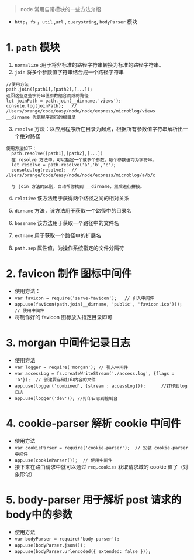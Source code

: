 > node 常用自带模块的一些方法介绍
-  `http`，`fs` ，`util` ,`url` , `querystring`, `bodyParser` 模块

# 1.  `path` 模块

1. `normalize` :用于将非标准的路径字符串转换为标准的路径字符串。
2. `join` 将多个参数值字符串结合成一个路径字符串
  ```
  //使用方法
  path.join([path1],[path2],[...]);
  返回这些这些字符串值参数结合而成的路径
  let joinPath = path.join(__dirname,'views');
  console.log(joinPath);   // /Users/orange/code/easy/node/node/express/microblog/views
  __dirname 代表程序运行的根目录

  ```
3. `resolve` 方法：以应用程序所在目录为起点，根据所有参数值字符串解析出一个绝对路径
  ```
  使用方法如下：
    path.resolve([path1],[path2],[...])
    在 resolve 方法中，可以指定一个或多个参数，每个参数值均为字符串。
    let resolve = path.resolve('a','b','c');
    console.log(resolve);  //  /Users/orange/code/easy/node/node/express/microblog/a/b/c

    与 join 方法的区别，自动帮你找到 __dirname，然后进行拼接。
  ```

4. `relative` 该方法用于获得两个路径之间的相对关系

5. `dirname` 方法，该方法用于获取一个路径中的目录名

6. `basename` 该方法用于获取一个路径中的文件名

7. `extname` 用于获取一个路径中的扩展名

8. `path.sep` 属性值，为操作系统指定的文件分隔符


# 2. favicon 制作 图标中间件
- 使用方法：
- `var favicon = require('serve-favicon');   // 引入中间件`
- `app.use(favicon(path.join(__dirname, 'public', 'favicon.ico')));  // 使用中间件`
- 将制作好的 favicon 图标放入指定目录即可

# 3. morgan 中间件记录日志
- 使用方法
- `var logger = require('morgan'); // 引入中间件`
- `var accessLog = fs.createWriteStream('./access.log', {flags : 'a'});  // 创建要存储打印内容的文件`
- `app.use(logger('combined', {stream : accessLog}));      //打印到log日志 ` 
- `app.use(logger('dev')); //打印日志到控制台`

# 4. cookie-parser 解析 cookie 中间件
- 使用方法
- `var cookieParser = require('cookie-parser');  // 安装 cookie-parser 中间件`
- `app.use(cookieParser());  // 使用中间件`
- 接下来在路由请求中就可以通过 `req.cookies` 获取请求域的 cookie 值了（对象形似）

# 5. body-parser 用于解析 post 请求的body中的参数
- 使用方法
- `var bodyParser = require('body-parser');`
- `app.use(bodyParser.json());`
- `app.use(bodyParser.urlencoded({ extended: false }));`


